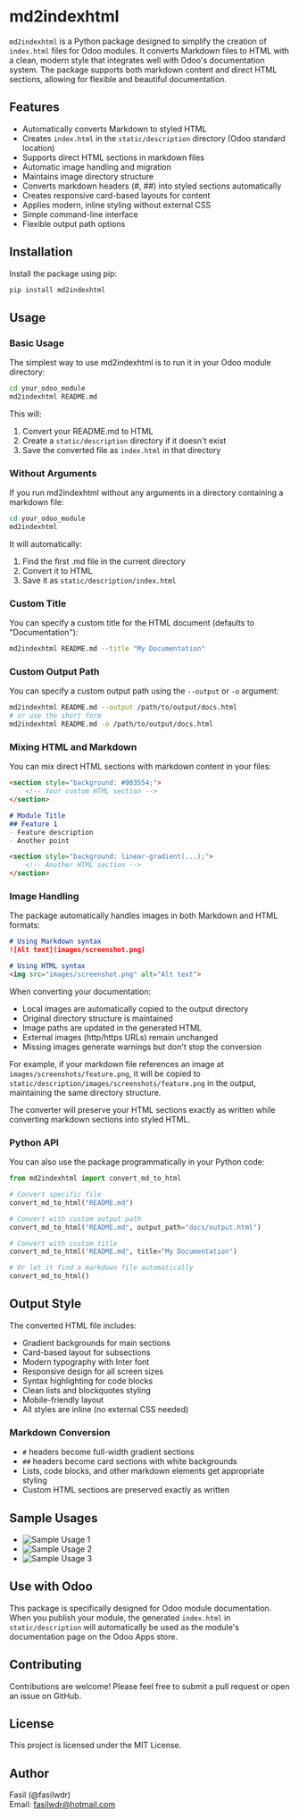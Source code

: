 # md2indexhtml

`md2indexhtml` is a Python package designed to simplify the creation of `index.html` files for Odoo modules. It converts Markdown files to HTML with a clean, modern style that integrates well with Odoo's documentation system. The package supports both markdown content and direct HTML sections, allowing for flexible and beautiful documentation.

## Features

- Automatically converts Markdown to styled HTML
- Creates `index.html` in the `static/description` directory (Odoo standard location)
- Supports direct HTML sections in markdown files
- Automatic image handling and migration
- Maintains image directory structure
- Converts markdown headers (#, ##) into styled sections automatically
- Creates responsive card-based layouts for content
- Applies modern, inline styling without external CSS
- Simple command-line interface
- Flexible output path options

## Installation

Install the package using pip:

```bash
pip install md2indexhtml
```

## Usage

### Basic Usage

The simplest way to use md2indexhtml is to run it in your Odoo module directory:

```bash
cd your_odoo_module
md2indexhtml README.md
```

This will:
1. Convert your README.md to HTML
2. Create a `static/description` directory if it doesn't exist
3. Save the converted file as `index.html` in that directory

### Without Arguments

If you run md2indexhtml without any arguments in a directory containing a markdown file:

```bash
cd your_odoo_module
md2indexhtml
```

It will automatically:
1. Find the first .md file in the current directory
2. Convert it to HTML
3. Save it as `static/description/index.html`

### Custom Title

You can specify a custom title for the HTML document (defaults to "Documentation"):

```bash
md2indexhtml README.md --title "My Documentation"
```

### Custom Output Path

You can specify a custom output path using the `--output` or `-o` argument:

```bash
md2indexhtml README.md --output /path/to/output/docs.html
# or use the short form
md2indexhtml README.md -o /path/to/output/docs.html
```

### Mixing HTML and Markdown

You can mix direct HTML sections with markdown content in your files:

```markdown
<section style="background: #003554;">
    <!-- Your custom HTML section -->
</section>

# Module Title
## Feature 1
- Feature description
- Another point

<section style="background: linear-gradient(...);">
    <!-- Another HTML section -->
</section>
```

### Image Handling

The package automatically handles images in both Markdown and HTML formats:

```markdown
# Using Markdown syntax
![Alt text](images/screenshot.png)

# Using HTML syntax
<img src="images/screenshot.png" alt="Alt text">
```
When converting your documentation:

* Local images are automatically copied to the output directory
* Original directory structure is maintained
* Image paths are updated in the generated HTML
* External images (http/https URLs) remain unchanged
* Missing images generate warnings but don't stop the conversion

For example, if your markdown file references an image at `images/screenshots/feature.png`, it will be copied to `static/description/images/screenshots/feature.png` in the output, maintaining the same directory structure.

The converter will preserve your HTML sections exactly as written while converting markdown sections into styled HTML.

### Python API

You can also use the package programmatically in your Python code:

```python
from md2indexhtml import convert_md_to_html

# Convert specific file
convert_md_to_html("README.md")

# Convert with custom output path
convert_md_to_html("README.md", output_path="docs/output.html")

# Convert with custom title
convert_md_to_html("README.md", title="My Documentation")

# Or let it find a markdown file automatically
convert_md_to_html()
```

## Output Style

The converted HTML file includes:

- Gradient backgrounds for main sections
- Card-based layout for subsections
- Modern typography with Inter font
- Responsive design for all screen sizes
- Syntax highlighting for code blocks
- Clean lists and blockquotes styling
- Mobile-friendly layout
- All styles are inline (no external CSS needed)

### Markdown Conversion

- `#` headers become full-width gradient sections
- `##` headers become card sections with white backgrounds
- Lists, code blocks, and other markdown elements get appropriate styling
- Custom HTML sections are preserved exactly as written

## Sample Usages

- ![Sample Usage 1](img/sample_usage1.jpg)
- ![Sample Usage 2](img/sample_usage2.jpg)
- ![Sample Usage 3](img/sample_usage3.jpg)


## Use with Odoo

This package is specifically designed for Odoo module documentation. When you publish your module, the generated `index.html` in `static/description` will automatically be used as the module's documentation page on the Odoo Apps store.

## Contributing

Contributions are welcome! Please feel free to submit a pull request or open an issue on GitHub.

## License

This project is licensed under the MIT License.

## Author

Fasil (@fasilwdr)  
Email: fasilwdr@hotmail.com